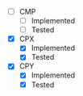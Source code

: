 
- [ ] CMP
	- [ ] Implemented
	- [ ] Tested
- [x] CPX
	- [x] Implemented
	- [x] Tested
- [x] CPY
	- [x] Implemented
	- [x] Tested